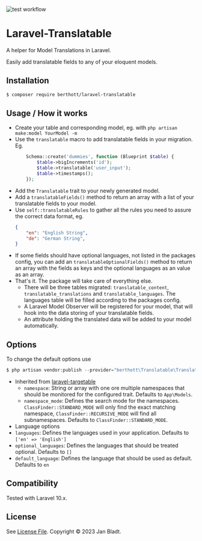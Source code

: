 ![test workflow](https://github.com/berthott/laravel-translatable/actions/workflows/test.yml/badge.svg)

# Laravel-Translatable

A helper for Model Translations in Laravel.

Easily add translatable fields to any of your eloquent models.

## Installation

```sh
$ composer require berthott/laravel-translatable
```

## Usage / How it works

* Create your table and corresponding model, eg. with `php artisan make:model YourModel -m`
* Use the `translatable` macro to add translatable fields in your migration. Eg.
    ```php
        Schema::create('dummies', function (Blueprint $table) {
            $table->bigIncrements('id');
            $table->translatable('user_input');
            $table->timestamps();
        });
    ```
* Add the `Translatable` trait to your newly generated model.
* Add a `translatableFields()` method to return an array with a list of your translatable fields to your model.
* Use `self::translatableRules` to gather all the rules you need to assure the correct data format, eg. 
    ```json
    {
        "en": "English String",
        "de": "German String",
    }
    ```
* If some fields should have optional languages, not listed in the packages config, you can add an `translatableOptionalFields()` method to return an array with the fields as keys and the optional languages as an value as an array. 
* That's it. The package will take care of everything else.
    * There will be three tables migrated: `translatable_content`, `translatable_translations` and `translatable_languages`. The languages table will be filled according to the packages config.
    * A Laravel Model Observer will be registered for your model, that will hook into the data storing of your translatable fields.
    * An attribute holding the translated data will be added to your model automatically.

## Options

To change the default options use
```php
$ php artisan vendor:publish --provider="berthott\Translatable\TranslatableServiceProvider" --tag="config"
```
* Inherited from [laravel-targetable](https://docs.syspons-dev.com/laravel-targetable)
  * `namespace`: String or array with one ore multiple namespaces that should be monitored for the configured trait. Defaults to `App\Models`.
  * `namespace_mode`: Defines the search mode for the namespaces. `ClassFinder::STANDARD_MODE` will only find the exact matching namespace, `ClassFinder::RECURSIVE_MODE` will find all subnamespaces. Defaults to `ClassFinder::STANDARD_MODE`.
* Language options
* `languages`: Defines the languages used in your application. Defaults to `['en' => 'English']`
* `optional_languages`: Defines the languages that should be treated optional. Defaults to `[]`
* `default_language`: Defines the language that should be used as default. Defaults to `en`

## Compatibility

Tested with Laravel 10.x.

## License

See [License File](license.md). Copyright © 2023 Jan Bladt.